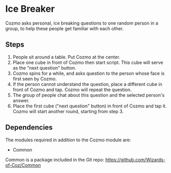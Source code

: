 # Ice Breaker
Cozmo asks personal, ice breaking questions to one random person in a group, to help these people get familiar with each other.

## Steps
1. People sit around a table. Put Cozmo at the center.
2. Place one cube in front of Cozmo then start script. This cube will serve as the "next question" button.
3. Cozmo spins for a while, and asks question to the person whose face is first seen by Cozmo.
4. If the person cannot understand the question, place a different cube in front of Cozmo and tap. Cozmo will repeat the question.
5. The group of people chat about this question and the selected person's answer.
6. Place the first cube ("next question" button) in front of Cozmo and tap it. Cozmo will start another round, starting from step 3.

## Dependencies
The modules required in addition to the Cozmo module are:

* Common

Common is a package included in the Git repo: https://github.com/Wizards-of-Coz/Common